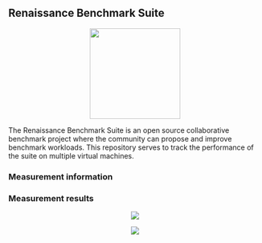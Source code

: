 ## Renaissance Benchmark Suite

<p align="center"><img height="180px" src="https://github.com/D-iii-S/renaissance-benchmarks/raw/master/website/resources/images/mona-lisa-round.png"/></p>

The Renaissance Benchmark Suite is an open source collaborative benchmark project where the community can propose and improve benchmark workloads.
This repository serves to track the performance of the suite on multiple virtual machines.

### Measurement information

### Measurement results

<p align="center"><img src="https://github.com/D-iii-S/renaissance-measurements/raw/master/overview-mean.png"/></p>

<p align="center"><img src="https://github.com/D-iii-S/renaissance-measurements/raw/master/overview-violin.png"/></p>
